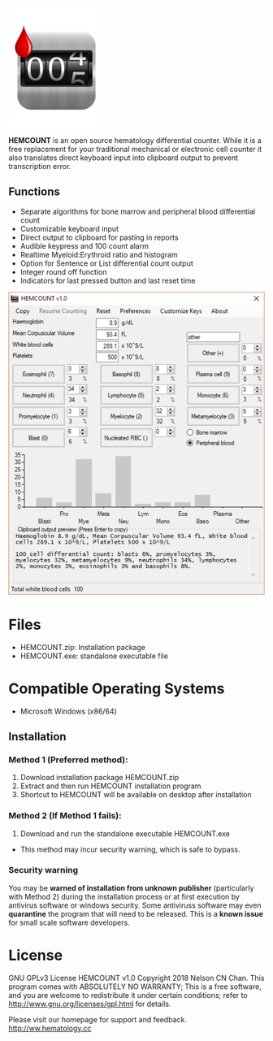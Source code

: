 ![alt text](https://raw.githubusercontent.com/nelsonchanhk/HEMCOUNT/master/HEMCOUNT_ICON.png)

**HEMCOUNT** is an open source hematology differential counter. While it is a free replacement for your traditional mechanical or electronic cell counter it also translates direct keyboard input into clipboard output to prevent transcription error.

## Functions
* Separate algorithms for bone marrow and peripheral blood differential count
* Customizable keyboard input
* Direct output to clipboard for pasting in reports
* Audible keypress and 100 count alarm
* Realtime Myeloid:Erythroid ratio and histogram
* Option for Sentence or List differential count output
* Integer round off function
* Indicators for last pressed button and last reset time

![alt text](https://raw.githubusercontent.com/nelsonchanhk/HEMCOUNT/master/mainscreencapture.PNG)

# Files
* HEMCOUNT.zip: Installation package
* HEMCOUNT.exe: standalone executable file

# Compatible Operating Systems
* Microsoft Windows (x86/64)

## Installation
### Method 1 (Preferred method):
1. Download installation package HEMCOUNT.zip
2. Extract and then run HEMCOUNT installation program
3. Shortcut to HEMCOUNT will be available on desktop after installation

### Method 2 (If Method 1 fails):
1. Download and run the standalone executable HEMCOUNT.exe
* This method may incur security warning, which is safe to bypass.

### Security warning
You may be __**warned of installation from unknown publisher**__ (particularly with Method 2) during the installation process or at first execution by antivirus software or windows security. Some antiviruss software may even __**quarantine**__ the program that will need to be released. This is a __**known issue**__ for small scale software developers.

# License
GNU GPLv3 License
HEMCOUNT v1.0 Copyright 2018 Nelson CN Chan. This program comes with ABSOLUTELY NO WARRANTY; This is a free software, and you are welcome to redistribute it under certain conditions; refer to http://www.gnu.org/licenses/gpl.html for details.

Please visit our homepage for support and feedback. http://ww.hematology.cc
